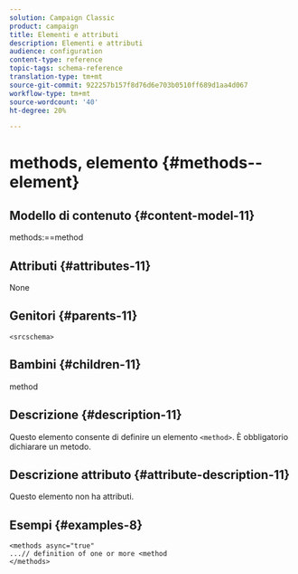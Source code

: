 ```yaml
---
solution: Campaign Classic
product: campaign
title: Elementi e attributi
description: Elementi e attributi
audience: configuration
content-type: reference
topic-tags: schema-reference
translation-type: tm+mt
source-git-commit: 922257b157f8d76d6e703b0510ff689d1aa4d067
workflow-type: tm+mt
source-wordcount: '40'
ht-degree: 20%

---
```



# methods, elemento {#methods--element}

## Modello di contenuto {#content-model-11}

methods:==method

## Attributi {#attributes-11}

None

## Genitori {#parents-11}

`<srcschema>`

## Bambini {#children-11}

method

## Descrizione {#description-11}

Questo elemento consente di definire un elemento `<method>`. È obbligatorio dichiarare un metodo.

## Descrizione attributo {#attribute-description-11}

Questo elemento non ha attributi.

## Esempi {#examples-8}

```
<methods async="true"
...// definition of one or more <method
</methods>
```
